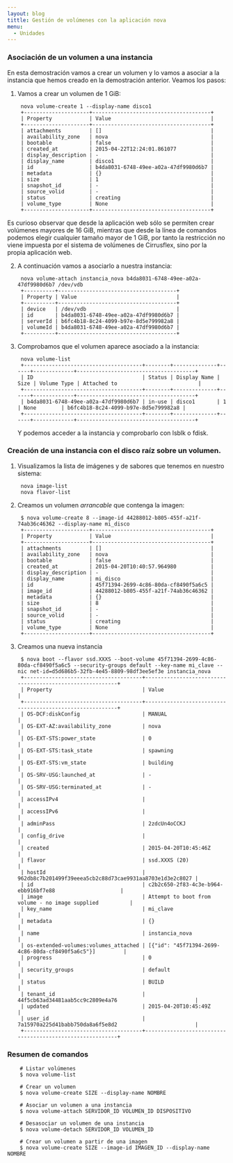 ```yaml
---
layout: blog
tittle: Gestión de volúmenes con la aplicación nova
menu:
  - Unidades
---
```


### Asociación de un volumen a una instancia

En esta demostración vamos a crear un volumen y lo vamos a asociar a
la instancia que hemos creado en la demostración anterior. Veamos los
pasos: 

1. Vamos a crear un volumen de 1 GiB:

    	nova volume-create 1 --display-name disco1
	    +---------------------+--------------------------------------+
	    | Property            | Value                                |
	    +---------------------+--------------------------------------+
	    | attachments         | []                                   |
	    | availability_zone   | nova                                 |
	    | bootable            | false                                |
	    | created_at          | 2015-04-22T12:24:01.861077           |
	    | display_description | -                                    |
	    | display_name        | disco1                               |
	    | id                  | b4da8031-6748-49ee-a02a-47df9980d6b7 |
	    | metadata            | {}                                   |
	    | size                | 1                                    |
	    | snapshot_id         | -                                    |
	    | source_volid        | -                                    |
	    | status              | creating                             |
	    | volume_type         | None                                 |
	    +---------------------+--------------------------------------+

Es curioso observar que desde la aplicación web sólo se permiten crear
volúmenes mayores de 16 GiB, mientras que desde la línea de comandos
podemos elegir cualquier tamaño mayor de 1 GiB, por tanto la
restricción no viene impuesta por el sistema de volúmenes de
Cirrusflex, sino por la propia aplicación web.

2. A continuación vamos a asociarlo a nuestra instancia:

    	nova volume-attach instancia_nova b4da8031-6748-49ee-a02a-47df9980d6b7 /dev/vdb
	    +----------+--------------------------------------+
	    | Property | Value                                |
	    +----------+--------------------------------------+
	    | device   | /dev/vdb                             |
	    | id       | b4da8031-6748-49ee-a02a-47df9980d6b7 |
	    | serverId | b6fc4b18-8c24-4099-b97e-8d5e799982a8 |
	    | volumeId | b4da8031-6748-49ee-a02a-47df9980d6b7 |
	    +----------+--------------------------------------+

3. Comprobamos que el volumen aparece asociado a la instancia:

    	nova volume-list
	    +--------------------------------------+--------+--------------+------+-------------+--------------------------------------+
	    | ID                                   | Status | Display Name | Size | Volume Type | Attached to                          |
	    +--------------------------------------+--------+--------------+------+-------------+--------------------------------------+
	    | b4da8031-6748-49ee-a02a-47df9980d6b7 | in-use | disco1       | 1    | None        | b6fc4b18-8c24-4099-b97e-8d5e799982a8 |
	    +--------------------------------------+--------+--------------+------+-------------+--------------------------------------+

    Y podemos acceder a la instancia y comprobarlo con lsblk o fdisk.
    
### Creación de una instancia con el disco raíz sobre un volumen.

1. Visualizamos la lista de imágenes y de sabores que tenemos en
nuestro sistema: 

		nova image-list
		nova flavor-list

2. Creamos un volumen *arrancable* que contenga la imagen:

		$ nova volume-create 8 --image-id 44288012-b805-455f-a21f-74ab36c46362 --display-name mi_disco
		+---------------------+--------------------------------------+
		| Property            | Value                                |
		+---------------------+--------------------------------------+
		| attachments         | []                                   |
		| availability_zone   | nova                                 |
		| bootable            | false                                |
		| created_at          | 2015-04-20T10:40:57.964980           |
		| display_description | -                                    |
		| display_name        | mi_disco                             |
		| id                  | 45f71394-2699-4c86-80da-cf8490f5a6c5 |
		| image_id            | 44288012-b805-455f-a21f-74ab36c46362 |
		| metadata            | {}                                   |
		| size                | 8                                    |
		| snapshot_id         | -                                    |
		| source_volid        | -                                    |
		| status              | creating                             |
		| volume_type         | None                                 |
		+---------------------+--------------------------------------+


		

3. Creamos una nueva instancia

		$ nova boot --flavor ssd.XXXS --boot-volume 45f71394-2699-4c86-80da-cf8490f5a6c5 --security-groups default --key-name mi_clave --nic net-id=d5d686b5-32fb-4e45-8809-98df3ee5ef3e instancia_nova
		+--------------------------------------+----------------------------------------------------------+
		| Property                             | Value                                                    |
		+--------------------------------------+----------------------------------------------------------+
		| OS-DCF:diskConfig                    | MANUAL                                                   |
		| OS-EXT-AZ:availability_zone          | nova                                                     |
		| OS-EXT-STS:power_state               | 0                                                        |
		| OS-EXT-STS:task_state                | spawning                                                 |
		| OS-EXT-STS:vm_state                  | building                                                 |
		| OS-SRV-USG:launched_at               | -                                                        |
		| OS-SRV-USG:terminated_at             | -                                                        |
		| accessIPv4                           |                                                          |
		| accessIPv6                           |                                                          |
		| adminPass                            | 2zdcUn4oCCKJ                                             |
		| config_drive                         |                                                          |
		| created                              | 2015-04-20T10:45:46Z                                     |
		| flavor                               | ssd.XXXS (20)                                            |
		| hostId                               | 962db8c7b201499f39eeea5cb2c88d73cae9931aa8703e1d3e2c8027 |
		| id                                   | c2b2c650-2f83-4c3e-b964-ebb916bf7e88                     |
		| image                                | Attempt to boot from volume - no image supplied          |
		| key_name                             | mi_clave                                                 |
		| metadata                             | {}                                                       |
		| name                                 | instancia_nova                                           |
		| os-extended-volumes:volumes_attached | [{"id": "45f71394-2699-4c86-80da-cf8490f5a6c5"}]         |
		| progress                             | 0                                                        |
		| security_groups                      | default                                                  |
		| status                               | BUILD                                                    |
		| tenant_id                            | 44f5cb63ad34481aab5cc9c2809e4a76                         |
		| updated                              | 2015-04-20T10:45:49Z                                     |
		| user_id                              | 7a15970a225d41babb750da8a6f5e8d2                         |
		+--------------------------------------+----------------------------------------------------------+


### Resumen de comandos

		# Listar volúmenes
		$ nova volume-list		

		# Crear un volumen
		$ nova volume-create SIZE --display-name NOMBRE 

		# Asociar un volumen a una instancia
		$ nova volume-attach SERVIDOR_ID VOLUMEN_ID DISPOSITIVO		

		# Desasociar un volumen de una instancia
		$ nova volume-detach SERVIDOR_ID VOLUMEN_ID		

		# Crear un volumen a partir de una imagen
		$ nova volume-create SIZE --image-id IMAGEN_ID --display-name NOMBRE


